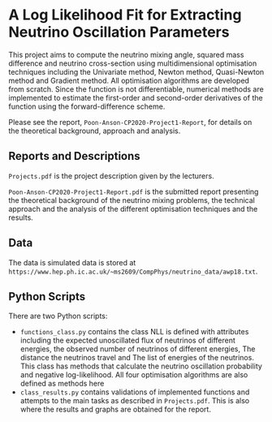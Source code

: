 # A Log Likelihood Fit for Extracting Neutrino Oscillation Parameters

This project aims to compute the neutrino mixing angle, squared mass difference and neutrino cross-section using multidimensional optimisation techniques including the Univariate method, Newton method, Quasi-Newton method and Gradient  method. All optimisation algorithms are developed from scratch. Since the function is not differentiable, numerical methods are implemented to estimate the first-order and second-order derivatives of the function using the forward-difference scheme.

Please see the report, `Poon-Anson-CP2020-Project1-Report`, for details on the theoretical background, approach and analysis.

## Reports and Descriptions
`Projects.pdf` is the project description given by the lecturers.

`Poon-Anson-CP2020-Project1-Report.pdf` is the submitted report presenting the theoretical background of the neutrino mixing problems, the technical approach and the analysis of the different optimisation techniques and the results.

## Data

The data is simulated data is stored at `https://www.hep.ph.ic.ac.uk/~ms2609/CompPhys/neutrino_data/awp18.txt`.

## Python Scripts

There are two Python scripts:
- `functions_class.py` contains the class NLL is defined with attributes including the expected unoscillated flux of neutrinos of different energies, the observed number of neutrinos of different energies, The distance the neutrinos travel and The list of energies of the neutrinos. This class has methods that calculate the neutrino oscillation probability and negative log-likelihood. All four optimisation algorithms are also defined as methods here
- `class_results.py` contains validations of implemented functions and attempts to the main tasks as described in `Projects.pdf`. This is also where the results and graphs are obtained for the report.



